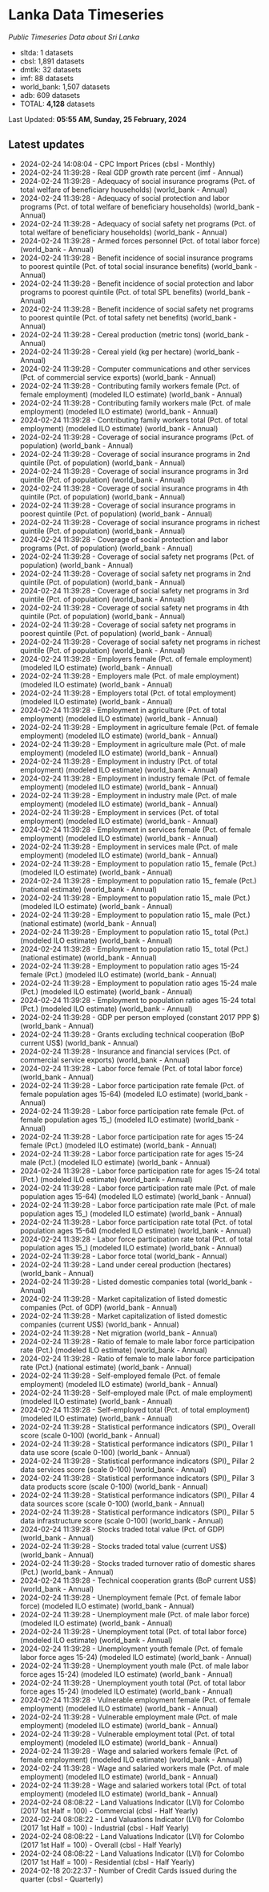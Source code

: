 # Lanka Data Timeseries
*Public Timeseries Data about Sri Lanka*

* sltda: 1 datasets
* cbsl: 1,891 datasets
* dmtlk: 32 datasets
* imf: 88 datasets
* world_bank: 1,507 datasets
* adb: 609 datasets
* TOTAL: **4,128** datasets

Last Updated: **05:55 AM, Sunday, 25 February, 2024**

## Latest updates

* 2024-02-24 14:08:04 - CPC Import Prices (cbsl - Monthly)
* 2024-02-24 11:39:28 - Real GDP growth rate percent (imf - Annual)
* 2024-02-24 11:39:28 - Adequacy of social insurance programs (Pct. of total welfare of beneficiary households) (world_bank - Annual)
* 2024-02-24 11:39:28 - Adequacy of social protection and labor programs (Pct. of total welfare of beneficiary households) (world_bank - Annual)
* 2024-02-24 11:39:28 - Adequacy of social safety net programs (Pct. of total welfare of beneficiary households) (world_bank - Annual)
* 2024-02-24 11:39:28 - Armed forces personnel (Pct. of total labor force) (world_bank - Annual)
* 2024-02-24 11:39:28 - Benefit incidence of social insurance programs to poorest quintile (Pct. of total social insurance benefits) (world_bank - Annual)
* 2024-02-24 11:39:28 - Benefit incidence of social protection and labor programs to poorest quintile (Pct. of total SPL benefits) (world_bank - Annual)
* 2024-02-24 11:39:28 - Benefit incidence of social safety net programs to poorest quintile (Pct. of total safety net benefits) (world_bank - Annual)
* 2024-02-24 11:39:28 - Cereal production (metric tons) (world_bank - Annual)
* 2024-02-24 11:39:28 - Cereal yield (kg per hectare) (world_bank - Annual)
* 2024-02-24 11:39:28 - Computer communications and other services (Pct. of commercial service exports) (world_bank - Annual)
* 2024-02-24 11:39:28 - Contributing family workers female (Pct. of female employment) (modeled ILO estimate) (world_bank - Annual)
* 2024-02-24 11:39:28 - Contributing family workers male (Pct. of male employment) (modeled ILO estimate) (world_bank - Annual)
* 2024-02-24 11:39:28 - Contributing family workers total (Pct. of total employment) (modeled ILO estimate) (world_bank - Annual)
* 2024-02-24 11:39:28 - Coverage of social insurance programs (Pct. of population) (world_bank - Annual)
* 2024-02-24 11:39:28 - Coverage of social insurance programs in 2nd quintile (Pct. of population) (world_bank - Annual)
* 2024-02-24 11:39:28 - Coverage of social insurance programs in 3rd quintile (Pct. of population) (world_bank - Annual)
* 2024-02-24 11:39:28 - Coverage of social insurance programs in 4th quintile (Pct. of population) (world_bank - Annual)
* 2024-02-24 11:39:28 - Coverage of social insurance programs in poorest quintile (Pct. of population) (world_bank - Annual)
* 2024-02-24 11:39:28 - Coverage of social insurance programs in richest quintile (Pct. of population) (world_bank - Annual)
* 2024-02-24 11:39:28 - Coverage of social protection and labor programs (Pct. of population) (world_bank - Annual)
* 2024-02-24 11:39:28 - Coverage of social safety net programs (Pct. of population) (world_bank - Annual)
* 2024-02-24 11:39:28 - Coverage of social safety net programs in 2nd quintile (Pct. of population) (world_bank - Annual)
* 2024-02-24 11:39:28 - Coverage of social safety net programs in 3rd quintile (Pct. of population) (world_bank - Annual)
* 2024-02-24 11:39:28 - Coverage of social safety net programs in 4th quintile (Pct. of population) (world_bank - Annual)
* 2024-02-24 11:39:28 - Coverage of social safety net programs in poorest quintile (Pct. of population) (world_bank - Annual)
* 2024-02-24 11:39:28 - Coverage of social safety net programs in richest quintile (Pct. of population) (world_bank - Annual)
* 2024-02-24 11:39:28 - Employers female (Pct. of female employment) (modeled ILO estimate) (world_bank - Annual)
* 2024-02-24 11:39:28 - Employers male (Pct. of male employment) (modeled ILO estimate) (world_bank - Annual)
* 2024-02-24 11:39:28 - Employers total (Pct. of total employment) (modeled ILO estimate) (world_bank - Annual)
* 2024-02-24 11:39:28 - Employment in agriculture (Pct. of total employment) (modeled ILO estimate) (world_bank - Annual)
* 2024-02-24 11:39:28 - Employment in agriculture female (Pct. of female employment) (modeled ILO estimate) (world_bank - Annual)
* 2024-02-24 11:39:28 - Employment in agriculture male (Pct. of male employment) (modeled ILO estimate) (world_bank - Annual)
* 2024-02-24 11:39:28 - Employment in industry (Pct. of total employment) (modeled ILO estimate) (world_bank - Annual)
* 2024-02-24 11:39:28 - Employment in industry female (Pct. of female employment) (modeled ILO estimate) (world_bank - Annual)
* 2024-02-24 11:39:28 - Employment in industry male (Pct. of male employment) (modeled ILO estimate) (world_bank - Annual)
* 2024-02-24 11:39:28 - Employment in services (Pct. of total employment) (modeled ILO estimate) (world_bank - Annual)
* 2024-02-24 11:39:28 - Employment in services female (Pct. of female employment) (modeled ILO estimate) (world_bank - Annual)
* 2024-02-24 11:39:28 - Employment in services male (Pct. of male employment) (modeled ILO estimate) (world_bank - Annual)
* 2024-02-24 11:39:28 - Employment to population ratio 15_ female (Pct.) (modeled ILO estimate) (world_bank - Annual)
* 2024-02-24 11:39:28 - Employment to population ratio 15_ female (Pct.) (national estimate) (world_bank - Annual)
* 2024-02-24 11:39:28 - Employment to population ratio 15_ male (Pct.) (modeled ILO estimate) (world_bank - Annual)
* 2024-02-24 11:39:28 - Employment to population ratio 15_ male (Pct.) (national estimate) (world_bank - Annual)
* 2024-02-24 11:39:28 - Employment to population ratio 15_ total (Pct.) (modeled ILO estimate) (world_bank - Annual)
* 2024-02-24 11:39:28 - Employment to population ratio 15_ total (Pct.) (national estimate) (world_bank - Annual)
* 2024-02-24 11:39:28 - Employment to population ratio ages 15-24 female (Pct.) (modeled ILO estimate) (world_bank - Annual)
* 2024-02-24 11:39:28 - Employment to population ratio ages 15-24 male (Pct.) (modeled ILO estimate) (world_bank - Annual)
* 2024-02-24 11:39:28 - Employment to population ratio ages 15-24 total (Pct.) (modeled ILO estimate) (world_bank - Annual)
* 2024-02-24 11:39:28 - GDP per person employed (constant 2017 PPP $) (world_bank - Annual)
* 2024-02-24 11:39:28 - Grants excluding technical cooperation (BoP current US$) (world_bank - Annual)
* 2024-02-24 11:39:28 - Insurance and financial services (Pct. of commercial service exports) (world_bank - Annual)
* 2024-02-24 11:39:28 - Labor force female (Pct. of total labor force) (world_bank - Annual)
* 2024-02-24 11:39:28 - Labor force participation rate female (Pct. of female population ages 15-64) (modeled ILO estimate) (world_bank - Annual)
* 2024-02-24 11:39:28 - Labor force participation rate female (Pct. of female population ages 15_) (modeled ILO estimate) (world_bank - Annual)
* 2024-02-24 11:39:28 - Labor force participation rate for ages 15-24 female (Pct.) (modeled ILO estimate) (world_bank - Annual)
* 2024-02-24 11:39:28 - Labor force participation rate for ages 15-24 male (Pct.) (modeled ILO estimate) (world_bank - Annual)
* 2024-02-24 11:39:28 - Labor force participation rate for ages 15-24 total (Pct.) (modeled ILO estimate) (world_bank - Annual)
* 2024-02-24 11:39:28 - Labor force participation rate male (Pct. of male population ages 15-64) (modeled ILO estimate) (world_bank - Annual)
* 2024-02-24 11:39:28 - Labor force participation rate male (Pct. of male population ages 15_) (modeled ILO estimate) (world_bank - Annual)
* 2024-02-24 11:39:28 - Labor force participation rate total (Pct. of total population ages 15-64) (modeled ILO estimate) (world_bank - Annual)
* 2024-02-24 11:39:28 - Labor force participation rate total (Pct. of total population ages 15_) (modeled ILO estimate) (world_bank - Annual)
* 2024-02-24 11:39:28 - Labor force total (world_bank - Annual)
* 2024-02-24 11:39:28 - Land under cereal production (hectares) (world_bank - Annual)
* 2024-02-24 11:39:28 - Listed domestic companies total (world_bank - Annual)
* 2024-02-24 11:39:28 - Market capitalization of listed domestic companies (Pct. of GDP) (world_bank - Annual)
* 2024-02-24 11:39:28 - Market capitalization of listed domestic companies (current US$) (world_bank - Annual)
* 2024-02-24 11:39:28 - Net migration (world_bank - Annual)
* 2024-02-24 11:39:28 - Ratio of female to male labor force participation rate (Pct.) (modeled ILO estimate) (world_bank - Annual)
* 2024-02-24 11:39:28 - Ratio of female to male labor force participation rate (Pct.) (national estimate) (world_bank - Annual)
* 2024-02-24 11:39:28 - Self-employed female (Pct. of female employment) (modeled ILO estimate) (world_bank - Annual)
* 2024-02-24 11:39:28 - Self-employed male (Pct. of male employment) (modeled ILO estimate) (world_bank - Annual)
* 2024-02-24 11:39:28 - Self-employed total (Pct. of total employment) (modeled ILO estimate) (world_bank - Annual)
* 2024-02-24 11:39:28 - Statistical performance indicators (SPI)_ Overall score (scale 0-100) (world_bank - Annual)
* 2024-02-24 11:39:28 - Statistical performance indicators (SPI)_ Pillar 1 data use score (scale 0-100) (world_bank - Annual)
* 2024-02-24 11:39:28 - Statistical performance indicators (SPI)_ Pillar 2 data services score (scale 0-100) (world_bank - Annual)
* 2024-02-24 11:39:28 - Statistical performance indicators (SPI)_ Pillar 3 data products score (scale 0-100) (world_bank - Annual)
* 2024-02-24 11:39:28 - Statistical performance indicators (SPI)_ Pillar 4 data sources score (scale 0-100) (world_bank - Annual)
* 2024-02-24 11:39:28 - Statistical performance indicators (SPI)_ Pillar 5 data infrastructure score (scale 0-100) (world_bank - Annual)
* 2024-02-24 11:39:28 - Stocks traded total value (Pct. of GDP) (world_bank - Annual)
* 2024-02-24 11:39:28 - Stocks traded total value (current US$) (world_bank - Annual)
* 2024-02-24 11:39:28 - Stocks traded turnover ratio of domestic shares (Pct.) (world_bank - Annual)
* 2024-02-24 11:39:28 - Technical cooperation grants (BoP current US$) (world_bank - Annual)
* 2024-02-24 11:39:28 - Unemployment female (Pct. of female labor force) (modeled ILO estimate) (world_bank - Annual)
* 2024-02-24 11:39:28 - Unemployment male (Pct. of male labor force) (modeled ILO estimate) (world_bank - Annual)
* 2024-02-24 11:39:28 - Unemployment total (Pct. of total labor force) (modeled ILO estimate) (world_bank - Annual)
* 2024-02-24 11:39:28 - Unemployment youth female (Pct. of female labor force ages 15-24) (modeled ILO estimate) (world_bank - Annual)
* 2024-02-24 11:39:28 - Unemployment youth male (Pct. of male labor force ages 15-24) (modeled ILO estimate) (world_bank - Annual)
* 2024-02-24 11:39:28 - Unemployment youth total (Pct. of total labor force ages 15-24) (modeled ILO estimate) (world_bank - Annual)
* 2024-02-24 11:39:28 - Vulnerable employment female (Pct. of female employment) (modeled ILO estimate) (world_bank - Annual)
* 2024-02-24 11:39:28 - Vulnerable employment male (Pct. of male employment) (modeled ILO estimate) (world_bank - Annual)
* 2024-02-24 11:39:28 - Vulnerable employment total (Pct. of total employment) (modeled ILO estimate) (world_bank - Annual)
* 2024-02-24 11:39:28 - Wage and salaried workers female (Pct. of female employment) (modeled ILO estimate) (world_bank - Annual)
* 2024-02-24 11:39:28 - Wage and salaried workers male (Pct. of male employment) (modeled ILO estimate) (world_bank - Annual)
* 2024-02-24 11:39:28 - Wage and salaried workers total (Pct. of total employment) (modeled ILO estimate) (world_bank - Annual)
* 2024-02-24 08:08:22 - Land Valuations Indicator (LVI) for Colombo (2017 1st Half = 100) - Commercial (cbsl - Half Yearly)
* 2024-02-24 08:08:22 - Land Valuations Indicator (LVI) for Colombo (2017 1st Half = 100) - Industrial (cbsl - Half Yearly)
* 2024-02-24 08:08:22 - Land Valuations Indicator (LVI) for Colombo (2017 1st Half = 100) - Overall (cbsl - Half Yearly)
* 2024-02-24 08:08:22 - Land Valuations Indicator (LVI) for Colombo (2017 1st Half = 100) - Residential (cbsl - Half Yearly)
* 2024-02-18 20:22:37 - Number of Credit Cards issued during the quarter (cbsl - Quarterly)